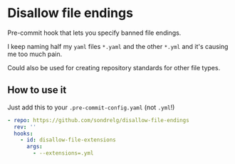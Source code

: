 # Disallow file endings

Pre-commit hook that lets you specify banned file endings.

I keep naming half my `yaml` files `*.yaml` and the other `*.yml`
and it's causing me too much pain.

Could also be used for creating repository standards for other file types.

## How to use it

Just add this to your `.pre-commit-config.yaml` (not `.yml`!)

```yaml
- repo: https://github.com/sondrelg/disallow-file-endings
  rev: ''
  hooks:
    - id: disallow-file-extensions
      args:
        - --extensions=.yml
```
